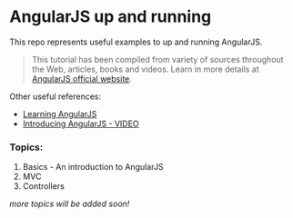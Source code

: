 # AngularJS up and running
This repo represents useful examples to up and running AngularJS.

> This tutorial has been compiled from variety of sources throughout the Web, articles, books and videos.
  Learn in more details at [AngularJS official website](https://angularjs.org/).

Other useful references:

* [Learning AngularJS](http://shop.oreilly.com/product/0636920035831.do)
* [Introducing AngularJS - VIDEO](https://www.packtpub.com/web-development/introducing-angularjs-video)


### Topics:

01. Basics - An introduction to AngularJS
02. MVC
03. Controllers


_more topics will be added soon!_
